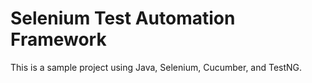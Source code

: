 # Selenium Test Automation Framework
This is a sample project using Java, Selenium, Cucumber, and TestNG.